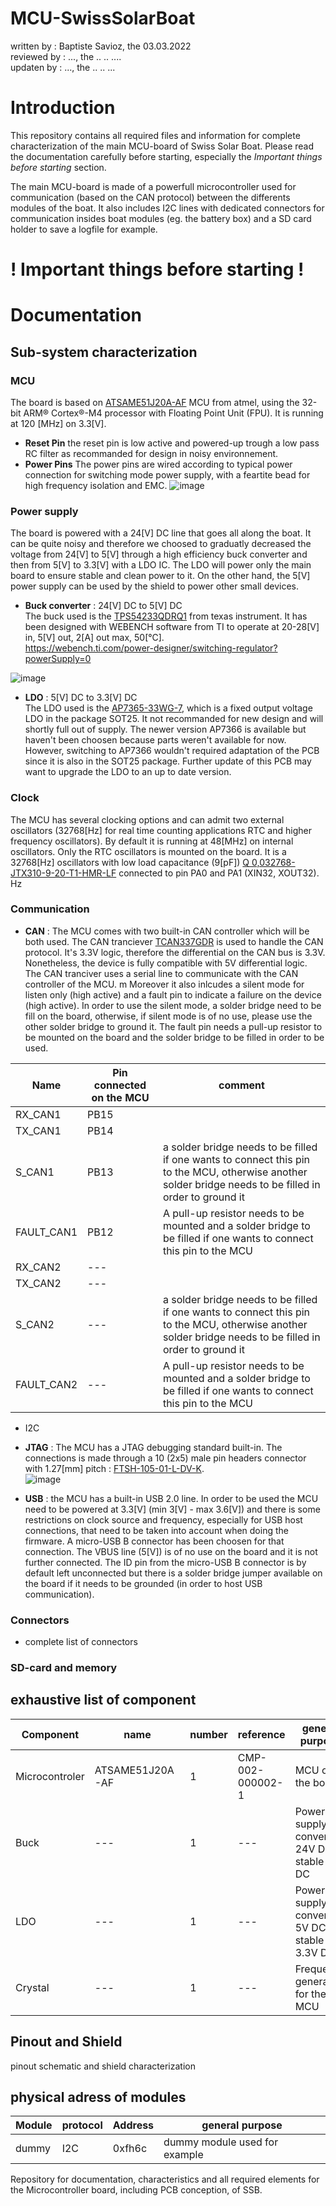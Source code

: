 # MCU-SwissSolarBoat
written by : Baptiste Savioz, the 03.03.2022  
reviewed by : ..., the .. .. ....  
updaten by : ..., the .. .. ...  

# Introduction
This repository contains all required files and information for complete characterization of the main MCU-board of Swiss Solar Boat. Please read the documentation carefully before starting, especially the _Important things before starting_ section.

The main MCU-board is made of a powerfull microcontroller used for communication (based on the CAN protocol) between the differents modules of the boat. It also includes I2C lines with dedicated connectors for communication insides boat modules (eg. the battery box) and a SD card holder to save a logfile for example.

# ! Important things before starting !

# Documentation

## Sub-system characterization
### MCU
The board is based on [ATSAME51J20A-AF](https://www.mouser.ch/datasheet/2/268/60001507E-1660031.pdf) MCU from atmel, using the 32-bit ARM® Cortex®-M4 processor with Floating Point Unit (FPU). It is running at 120 [MHz] on 3.3[V].
* **Reset Pin** the reset pin is low active and powered-up trough a low pass RC filter as recommanded for design in noisy environnement.
* **Power Pins** The power pins are wired according to typical power connection for switching mode power supply, with a feartite bead for high frequency isolation and EMC.
![image](image/power_pins_typical.png)

### Power supply
The board is powered with a 24[V] DC line that goes all along the boat. It can be quite noisy and therefore we choosed to graduatly decreased the voltage from 24[V] to 5[V]  through a high efficiency buck converter and then from 5[V] to 3.3[V] with a LDO IC. The LDO will power only the main board to ensure stable and clean power to it. On the other hand, the 5[V] power supply can be used by the shield to power other small devices. 

 * **Buck converter** : 24[V] DC to 5[V] DC  
The buck used is the [TPS54233QDRQ1](https://www.ti.com/lit/ds/symlink/tps54233-q1.pdf?HQS=dis-mous-null-mousermode-dsf-pf-null-wwe&ts=1646666212563&ref_url=https%253A%252F%252Fwww.mouser.ch%252F) from texas instrument. It has been designed with WEBENCH software from TI to operate at 20-28[V] in, 5[V] out, 2[A] out max, 50[°C].  
https://webench.ti.com/power-designer/switching-regulator?powerSupply=0

![image](image/buck_design_webench.svg)

 * **LDO** : 5[V] DC to 3.3[V] DC    
 The LDO used is the [AP7365-33WG-7](https://www.diodes.com/assets/Datasheets/products_inactive_data/AP7365.pdf), which is a fixed output voltage LDO in the package SOT25. It not recommanded for new design and will shortly full out of supply. The newer version AP7366 is available but haven't been choosen because parts weren't available for now. However, switching to AP7366 wouldn't required adaptation of the PCB since it is also in the SOT25 package. Further update of this PCB may want to upgrade the LDO to an up to date version.

### Clock
The MCU has several clocking options and can admit two external oscillators (32768[Hz] for real time counting applications RTC and higher frequency oscillators). By default it is running at 48[MHz] on internal oscillators. Only the RTC oscillators is mounted on the board. It is a 32768[Hz] oscillators with low load capacitance (9[pF]) [Q 0,032768-JTX310-9-20-T1-HMR-LF](https://www.jauch.com/downloadfile/57fde22d50dbf_d3c203011c87952f2834/jtx310-auto-2-210512.pdf) connected to pin PA0 and PA1 (XIN32, XOUT32).
Hz
### Communication
* **CAN** : The MCU comes with two built-in CAN controller which will be both used. The CAN tranciever [TCAN337GDR](https://www.ti.com/lit/ds/symlink/tcan337g.pdf?ts=1646566581440&ref_url=https%253A%252F%252Fwww.ti.com%252Fstore%252Fti%252Fen%252Fp%252Fproduct%252F%253Fp%253DTCAN337GDR) is used to handle the CAN protocol. It's 3.3V logic, therefore the differential on the CAN bus is 3.3V. Nonetheless, the device is fully compatible with 5V differential logic. The CAN tranciver uses a serial line to communicate with the CAN controller of the MCU. m Moreover it also inlcudes a silent mode for listen only (high active) and a fault pin to indicate a failure on the device (high active). In order to use the silent mode, a solder bridge need to be fill on the board, otherwise, if silent mode is of no use, please use the other solder bridge to ground it. The fault pin needs a pull-up resistor to be mounted on the board and the solder bridge to be filled in order to be used.  

|Name|Pin connected on the MCU|comment|
|----|------------------------|-------|
|RX_CAN1|PB15||
|TX_CAN1|PB14||
|S_CAN1|PB13|a solder bridge needs to be filled if one wants to connect this pin to the MCU, otherwise another solder bridge needs to be filled in order to ground it|
|FAULT_CAN1|PB12|A pull-up resistor needs to be mounted and a solder bridge to be filled if one wants to connect this pin to the MCU|
|RX_CAN2|---||
|TX_CAN2|---||
|S_CAN2|---|a solder bridge needs to be filled if one wants to connect this pin to the MCU, otherwise another solder bridge needs to be filled in order to ground it|
|FAULT_CAN2|---|A pull-up resistor needs to be mounted and a solder bridge to be filled if one wants to connect this pin to the MCU|

- I2C
* **JTAG** : The MCU has a JTAG debugging standard built-in. The connections is made through a 10 (2x5) male pin headers connector with 1.27[mm] pitch : [FTSH-105-01-L-DV-K](http://suddendocs.samtec.com/catalog_english/ftsh_smt.pdf).  
![image](image/JTAG_pins.png)
 
* **USB** : the MCU has a built-in USB 2.0 line. In order to be used the MCU need to be powered at 3.3[V] (min 3[V] - max 3.6[V]) and there is some restrictions on clock source and frequency, especially for USB host connections, that need to be taken into account when doing the firmware. A micro-USB B connector has been choosen for that connection. The VBUS line (5[V]) is of no use on the board and it is not further connected. The ID pin from the micro-USB B connector is by default left unconnected but there is a solder bridge jumper available on the board if it needs to be grounded (in order to host USB communication).

### Connectors
- complete list of connectors

### SD-card and memory


## exhaustive list of component
|Component|name|number|reference|general purpose|usual reseller|link|
|---------|----|------|---------|---------------|--------------|----|
|Microcontroler|ATSAME51J20A-AF|1|CMP-002-000002-1|MCU of the board|Mouser|https://www.mouser.ch/ProductDetail/Microchip-Technology-Atmel/ATSAME51J20A-AF?qs=sGAEpiMZZMv0NwlthflBi1rrhCr8J09xsoDuGmx4aqk%3D|
|Buck|---|1|---|Power supply : convert 24V DC to stable 5V DC|---|
|LDO|---|1|---|Power supply : convert 5V DC to stable 3.3V DC|---|
|Crystal|---|1|---|Frequency generation for the MCU|---|


## Pinout and Shield
pinout schematic and shield characterization


## physical adress of modules
|Module|protocol|Address|general purpose|
|------|--------|-------|---------------|
|dummy|I2C|0xfh6c|dummy module used for example|

 Repository for documentation, characteristics and all required elements for the Microcontroller board, including PCB conception, of SSB.

